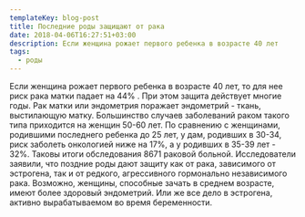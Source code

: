 ```yaml
---
templateKey: blog-post
title: Последние роды защищают от рака
date: 2018-04-06T16:27:51+03:00
description: Если женщина рожает первого ребенка в возрасте 40 лет
tags:
  - роды
---
```

Если женщина рожает первого ребенка в возрасте 40 лет, то для нее риск рака матки падает на 44% . При этом защита действует многие годы. Рак матки или эндометрия поражает эндометрий - ткань, выстилающую матку. Большинство случаев заболеваний раком такого типа приходится на женщин 50-60 лет. По сравнению с женщинами, родившими последнего ребенка до 25 лет, у дам, родивших в 30-34, риск заболеть онкологией ниже на 17%, а у родивших в 35-39 лет - 32%. Таковы итоги обследования 8671 раковой больной. Исследователи заявили, что поздние роды дают защиту как от рака, зависимого от эстрогена,  так и от редкого, агрессивного гормонально независимого рака. Возможно, женщины, способные зачать в среднем возрасте, имеют более здоровый эндометрий. Или же все дело в эстрогена, активно вырабатываемом во время беременности.
